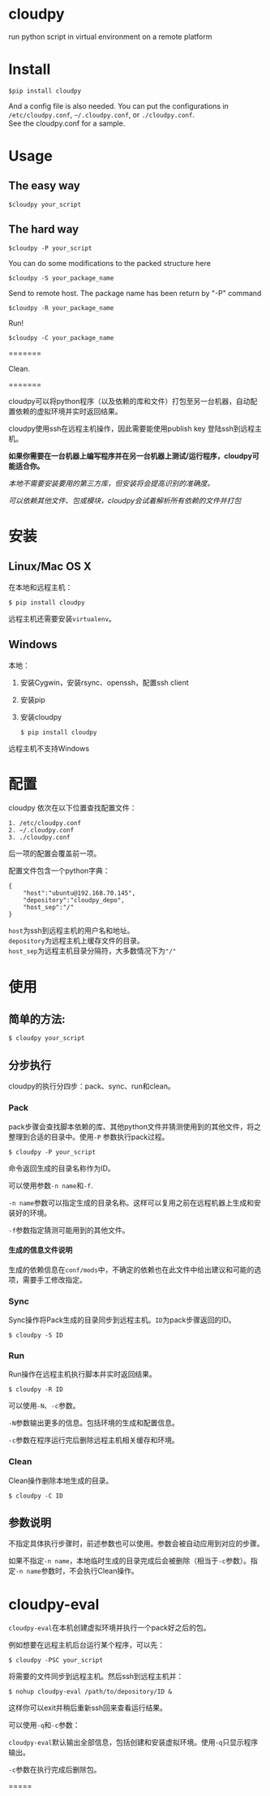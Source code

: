 cloudpy
=======
run python script in virtual environment on a remote platform


# Install
    $pip install cloudpy
And a config file is also needed. You can put the configurations in `/etc/cloudpy.conf`, `~/.cloudpy.conf`, or `./cloudpy.conf`.    
See the cloudpy.conf for a sample.
    
# Usage
## The easy way
    $cloudpy your_script
## The hard way
    $cloudpy -P your_script
You can do some modifications to the packed structure here

    $cloudpy -S your_package_name
Send to remote host. The package name has been return by "-P" command

    $cloudpy -R your_package_name
Run!
    
    $cloudpy -C your_package_name
    
=======


Clean.

=======

cloudpy可以将python程序（以及依赖的库和文件）打包至另一台机器，自动配置依赖的虚拟环境并实时返回结果。

cloudpy使用ssh在远程主机操作，因此需要能使用publish key 登陆ssh到远程主机。

**如果你需要在一台机器上编写程序并在另一台机器上测试/运行程序，cloudpy可能适合你。**

*本地不需要安装要用的第三方库，但安装将会提高识别的准确度。*

*可以依赖其他文件、包或模块，cloudpy会试着解析所有依赖的文件并打包*

# 安装

## Linux/Mac OS X

在本地和远程主机：    

    $ pip install cloudpy

远程主机还需要安装`virtualenv`。

## Windows

本地：

1. 安装Cygwin，安装rsync、openssh，配置ssh client
2. 安装pip
3. 安装cloudpy

       $ pip install cloudpy

远程主机不支持Windows


# 配置
cloudpy 依次在以下位置查找配置文件：

    1. /etc/cloudpy.conf
    2. ~/.cloudpy.conf
    3. ./cloudpy.conf
    
后一项的配置会覆盖前一项。

配置文件包含一个python字典：

    {
        "host":"ubuntu@192.168.70.145",
        "depository":"cloudpy_depo",
        "host_sep":"/"
    }
    
`host`为ssh到远程主机的用户名和地址。    
`depository`为远程主机上缓存文件的目录。    
`host_sep`为远程主机目录分隔符，大多数情况下为`"/"`

# 使用
## 简单的方法:    

    $ cloudpy your_script

## 分步执行

cloudpy的执行分四步：pack、sync、run和clean。

### Pack

pack步骤会查找脚本依赖的库、其他python文件并猜测使用到的其他文件，将之整理到合适的目录中。使用`-P` 参数执行pack过程。

    $ cloudpy -P your_script

命令返回生成的目录名称作为ID。

可以使用参数`-n name`和`-f`.

`-n name`参数可以指定生成的目录名称。这样可以复用之前在远程机器上生成和安装好的环境。

`-f`参数指定猜测可能用到的其他文件。

#### 生成的信息文件说明
生成的依赖信息在`conf/mods`中，不确定的依赖也在此文件中给出建议和可能的选项，需要手工修改指定。

### Sync
Sync操作将Pack生成的目录同步到远程主机。`ID`为pack步骤返回的ID。

    $ cloudpy -S ID

### Run
Run操作在远程主机执行脚本并实时返回结果。

    $ cloudpy -R ID
    
可以使用`-N`、`-c`参数。

`-N`参数输出更多的信息。包括环境的生成和配置信息。

`-c`参数在程序运行完后删除远程主机相关缓存和环境。

### Clean
Clean操作删除本地生成的目录。

    $ cloudpy -C ID

## 参数说明
不指定具体执行步骤时，前述参数也可以使用。参数会被自动应用到对应的步骤。

如果不指定`-n name`，本地临时生成的目录完成后会被删除（相当于`-c`参数）。指定`-n name`参数时，不会执行Clean操作。

# cloudpy-eval

`cloudpy-eval`在本机创建虚拟环境并执行一个pack好之后的包。

例如想要在远程主机后台运行某个程序，可以先：

    $ cloudpy -PSC your_script
    
将需要的文件同步到远程主机。然后ssh到远程主机并：

    $ nohup cloudpy-eval /path/to/depository/ID &

这样你可以exit并稍后重新ssh回来查看运行结果。

可以使用`-q`和`-c`参数：

`cloudpy-eval`默认输出全部信息，包括创建和安装虚拟环境。使用`-q`只显示程序输出。

`-c`参数在执行完成后删除包。

=====

